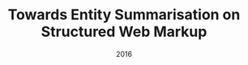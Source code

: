 ---
title: "Towards Entity Summarisation on Structured Web Markup"
collection: publications
permalink: /publication/2016-DBLP:conf_esws_YuGZFD16
date: 2016
venue: 'The Semantic Web - {ESWC} 2016 Satellite Events, Heraklion, Crete, Greece, May 29 - June 2, 2016, Revised Selected Papers'
---